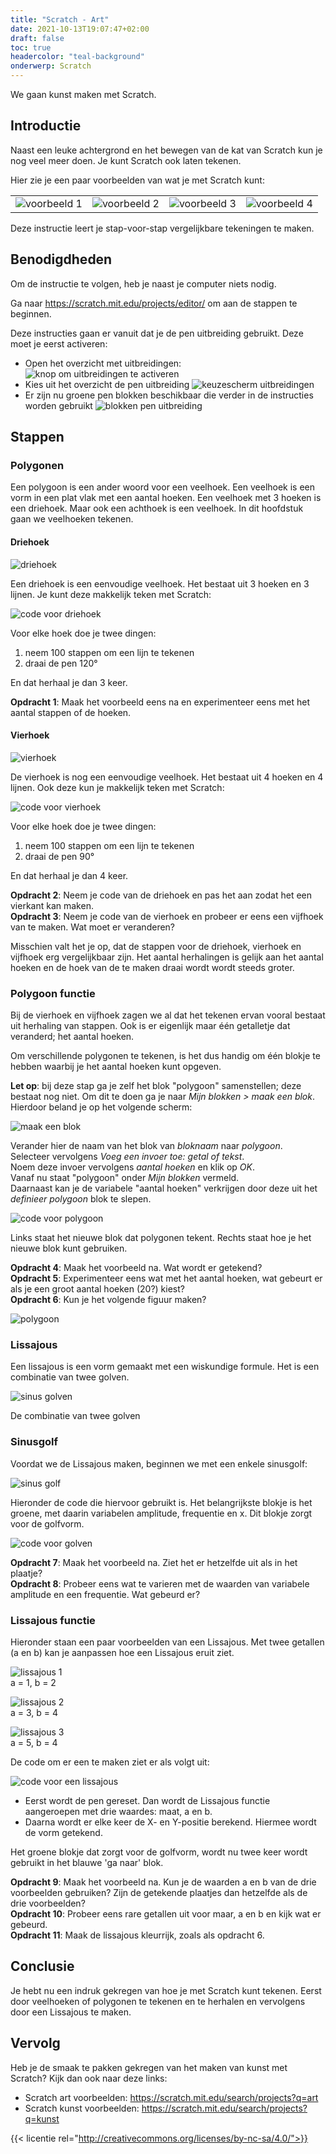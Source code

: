 ```yaml
---
title: "Scratch - Art"
date: 2021-10-13T19:07:47+02:00
draft: false
toc: true
headercolor: "teal-background"
onderwerp: Scratch
---
```


We gaan kunst maken met Scratch.

<!--more-->

## Introductie
Naast een leuke achtergrond en het bewegen van de kat van Scratch kun je nog veel meer doen. Je kunt Scratch ook laten tekenen.

Hier zie je een paar voorbeelden van wat je met Scratch kunt:

|                                      |                                      |                                      |                                      |
| ------------------------------------ | ------------------------------------ | ------------------------------------ | ------------------------------------ |
| ![voorbeeld 1](images/example-1.png) | ![voorbeeld 2](images/example-2.png) | ![voorbeeld 3](images/example-3.png) | ![voorbeeld 4](images/example-4.png) |
   

Deze instructie leert je stap-voor-stap vergelijkbare tekeningen te maken.

## Benodigdheden

Om de instructie te volgen, heb je naast je computer niets nodig.

Ga naar https://scratch.mit.edu/projects/editor/ om aan de stappen te beginnen.

Deze instructies gaan er vanuit dat je de pen uitbreiding gebruikt. Deze moet je eerst activeren:

 * Open het overzicht met uitbreidingen:
  ![knop om uitbreidingen te activeren](images/knop-om-uitbreidingen-te-activeren.png)
 * Kies uit het overzicht de pen uitbreiding
  ![keuzescherm uitbreidingen](images/keuze-scherm-uitbreidingen.png)
 * Er zijn nu groene pen blokken beschikbaar die verder in de instructies worden gebruikt
  ![blokken pen uitbreiding](images/blokken-pen-uitbreiding.png)

## Stappen

### Polygonen
Een polygoon is een ander woord voor een veelhoek. Een veelhoek is een vorm in een plat vlak met een aantal hoeken. Een veelhoek met 3 hoeken is een driehoek. Maar ook een achthoek is een veelhoek. In dit hoofdstuk gaan we veelhoeken tekenen.

#### Driehoek

![driehoek](images/driehoek.png)

Een driehoek is een eenvoudige veelhoek. Het bestaat uit 3 hoeken en 3 lijnen. Je kunt deze makkelijk teken met Scratch:

![code voor driehoek](images/driehoek-code.png)

Voor elke hoek doe je twee dingen:

1. neem 100 stappen om een lijn te tekenen
2. draai de pen 120°

En dat herhaal je dan 3 keer.

**Opdracht 1**: Maak het voorbeeld eens na en experimenteer eens met het aantal stappen of de hoeken.

#### Vierhoek

![vierhoek](images/vierhoek.png)

De vierhoek is nog een eenvoudige veelhoek. Het bestaat uit 4 hoeken en 4 lijnen. Ook deze kun je makkelijk teken met Scratch:

![code voor vierhoek](images/vierhoek-code.png)

Voor elke hoek doe je twee dingen:

1. neem 100 stappen om een lijn te tekenen
2. draai de pen 90°

En dat herhaal je dan 4 keer.

**Opdracht 2**: Neem je code van de driehoek en pas het aan zodat het een vierkant kan maken.  
**Opdracht 3**: Neem je code van de vierhoek en probeer er eens een vijfhoek van te maken. Wat moet er veranderen?

Misschien valt het je op, dat de stappen voor de driehoek, vierhoek en vijfhoek erg vergelijkbaar zijn. Het aantal herhalingen is gelijk aan het aantal hoeken en de hoek van de te maken draai wordt wordt steeds groter.

### Polygoon functie

Bij de vierhoek en vijfhoek zagen we al dat het tekenen ervan vooral bestaat uit herhaling van stappen. Ook is er eigenlijk maar één getalletje dat veranderd; het aantal hoeken.

Om verschillende polygonen te tekenen, is het dus handig om één blokje te hebben waarbij je het aantal hoeken kunt opgeven. 

**Let op**: bij deze stap ga je zelf het blok "polygoon" samenstellen; 
deze bestaat nog niet. 
Om dit te doen ga je naar *Mijn blokken > maak een blok*. 
Hierdoor beland je op het volgende scherm:

![maak een blok](images/maak-een-blok.png)

Verander hier de naam van het blok van *bloknaam* naar *polygoon*.  
Selecteer vervolgens *Voeg een invoer toe: getal of tekst*.  
Noem deze invoer vervolgens *aantal hoeken* en klik op *OK*.  
Vanaf nu staat "polygoon" onder *Mijn blokken* vermeld.  
Daarnaast kan je de variabele "aantal hoeken" verkrijgen 
door deze uit het *definieer polygoon* blok te slepen.

![code voor polygoon](images/polygoon-code.png)

Links staat het nieuwe blok dat polygonen tekent. Rechts staat hoe je het nieuwe blok kunt gebruiken.

**Opdracht 4**: Maak het voorbeeld na. Wat wordt er getekend?  
**Opdracht 5**: Experimenteer eens wat met het aantal hoeken, wat gebeurt er als je een groot aantal hoeken (20?) kiest?  
**Opdracht 6**: Kun je het volgende figuur maken?

![polygoon](images/polygoon.png)

### Lissajous
Een lissajous is een vorm gemaakt met een wiskundige formule. Het is een combinatie van twee golven.

![sinus golven](images/golf.gif)

De combinatie van twee golven

### Sinusgolf

Voordat we de Lissajous maken, beginnen we met een enkele sinusgolf:

![sinus golf](images/golf.PNG)

Hieronder de code die hiervoor gebruikt is. Het belangrijkste blokje is het groene, met daarin variabelen amplitude, frequentie en x. Dit blokje zorgt voor de golfvorm.

![code voor golven](images/golf-code.png)

**Opdracht 7**: Maak het voorbeeld na. Ziet het er hetzelfde uit als in het plaatje?  
**Opdracht 8**: Probeer eens wat te varieren met de waarden van variabele amplitude en een frequentie. Wat gebeurd er?

### Lissajous functie
Hieronder staan een paar voorbeelden van een Lissajous. Met twee getallen (a en b) kan je aanpassen hoe een Lissajous eruit ziet.

![lissajous 1](images/lissajous1.png)  
a = 1, b = 2

![lissajous 2](images/lissajous2.png)  
a = 3, b = 4

![lissajous 3](images/lissajous3.png)  
a = 5, b = 4

De code om er een te maken ziet er als volgt uit: 

![code voor een lissajous](images/lissajous-code.png)

- Eerst wordt de pen gereset. Dan wordt de Lissajous functie aangeroepen met drie waardes: maat, a en b.
- Daarna wordt er elke keer de X- en Y-positie berekend. Hiermee wordt de vorm getekend.

Het groene blokje dat zorgt voor de golfvorm, wordt nu twee keer wordt gebruikt in het blauwe 'ga naar' blok.

**Opdracht 9**: Maak het voorbeeld na. Kun je de waarden a en b van de drie voorbeelden gebruiken? Zijn de getekende plaatjes dan hetzelfde als de drie voorbeelden?  
**Opdracht 10**: Probeer eens rare getallen uit voor maar, a en b en kijk wat er gebeurd.  
**Opdracht 11**: Maak de lissajous kleurrijk, zoals als opdracht 6.

## Conclusie
Je hebt nu een indruk gekregen van hoe je met Scratch kunt tekenen. Eerst door veelhoeken of polygonen te tekenen en te herhalen en vervolgens door een Lissajous te maken.

## Vervolg
Heb je de smaak te pakken gekregen van het maken van kunst met Scratch? Kijk dan ook naar deze links:

- Scratch art voorbeelden: https://scratch.mit.edu/search/projects?q=art
- Scratch kunst voorbeelden: https://scratch.mit.edu/search/projects?q=kunst

{{< licentie rel="http://creativecommons.org/licenses/by-nc-sa/4.0/">}}
